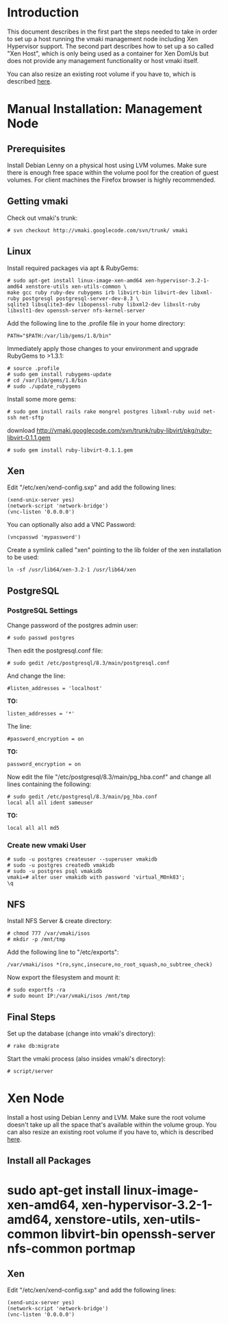 # Introduction #
This document describes in the first part the steps needed to take in order to set up a host running the vmaki management node including Xen Hypervisor support. The second part describes how to set up a so called "Xen Host", which is only being used as a container for Xen DomUs but does not provide any management functionality or host vmaki itself.

You can also resize an existing root volume if you have to, which is described [here](http://code.google.com/p/vmaki/wiki/ResizeRootVolume).

# Manual Installation: Management Node #

## Prerequisites ##
Install Debian Lenny on a physical host using LVM volumes. Make sure there is enough free space within the volume pool for the creation of guest volumes. For client machines the Firefox browser is highly recommended.

## Getting vmaki ##
Check out vmaki's trunk:
```
# svn checkout http://vmaki.googlecode.com/svn/trunk/ vmaki
```

## Linux ##
Install required packages via apt & RubyGems:
```
# sudo apt-get install linux-image-xen-amd64 xen-hypervisor-3.2-1-amd64 xenstore-utils xen-utils-common \
make gcc ruby ruby-dev rubygems irb libvirt-bin libvirt-dev libxml-ruby postgresql postgresql-server-dev-8.3 \
sqlite3 libsqlite3-dev libopenssl-ruby libxml2-dev libxslt-ruby libxslt1-dev openssh-server nfs-kernel-server
```
Add the following line to the .profile file in your home directory:
```
PATH="$PATH:/var/lib/gems/1.8/bin"
```
Immediately apply those changes to your environment and upgrade RubyGems to >1.3.1:
```
# source .profile
# sudo gem install rubygems-update
# cd /var/lib/gems/1.8/bin
# sudo ./update_rubygems
```
Install some more gems:
```
# sudo gem install rails rake mongrel postgres libxml-ruby uuid net-ssh net-sftp
```
download http://vmaki.googlecode.com/svn/trunk/ruby-libvirt/pkg/ruby-libvirt-0.1.1.gem
```
# sudo gem install ruby-libvirt-0.1.1.gem
```

## Xen ##
Edit "/etc/xen/xend-config.sxp" and add the following lines:
```
(xend-unix-server yes)
(network-script 'network-bridge')
(vnc-listen '0.0.0.0')
```

You can optionally also add a VNC Password:
```
(vncpasswd 'mypassword')
```

Create a symlink called "xen" pointing to the lib folder of the xen installation to be used:
```
ln -sf /usr/lib64/xen-3.2-1 /usr/lib64/xen
```

## PostgreSQL ##
### PostgreSQL Settings ###

Change password of the postgres admin user:
```
# sudo passwd postgres
```

Then edit the postgresql.conf file:
```
# sudo gedit /etc/postgresql/8.3/main/postgresql.conf
```

And change the line:
```
#listen_addresses = 'localhost'
```
**TO:**
```
listen_addresses = '*'
```
The line:
```
#password_encryption = on
```
**TO:**
```
password_encryption = on
```
Now edit the file "/etc/postgresql/8.3/main/pg\_hba.conf" and change all lines containing the following:
```
# sudo gedit /etc/postgresql/8.3/main/pg_hba.conf
local all all ident sameuser
```
**TO:**
```
local all all md5
```

### Create new vmaki User ###

```
# sudo -u postgres createuser --superuser vmakidb
# sudo -u postgres createdb vmakidb
# sudo -u postgres psql vmakidb
vmaki=# alter user vmakidb with password 'virtual_M0nk83';
\q
```

## NFS ##

Install NFS Server & create directory:
```
# chmod 777 /var/vmaki/isos
# mkdir -p /mnt/tmp
```

Add the following line to "/etc/exports":
```
/var/vmaki/isos *(ro,sync,insecure,no_root_squash,no_subtree_check)
```

Now export the filesystem and mount it:
```
# sudo exportfs -ra
# sudo mount IP:/var/vmaki/isos /mnt/tmp
```

## Final Steps ##
Set up the database (change into vmaki's directory):
```
# rake db:migrate
```

Start the vmaki process (also insides vmaki's directory):
```
# script/server
```

# Xen Node #

Install a host using Debian Lenny and LVM. Make sure the root volume doesn't take up all the space that's available within the volume group. You can also resize an existing root volume if you have to, which is described [here](http://code.google.com/p/vmaki/wiki/ResizeRootVolume).

## Install all Packages ##

# sudo apt-get install linux-image-xen-amd64, xen-hypervisor-3.2-1-amd64, xenstore-utils, xen-utils-common libvirt-bin openssh-server nfs-common portmap

## Xen ##
Edit "/etc/xen/xend-config.sxp" and add the following lines:
```
(xend-unix-server yes)
(network-script 'network-bridge')
(vnc-listen '0.0.0.0')
```